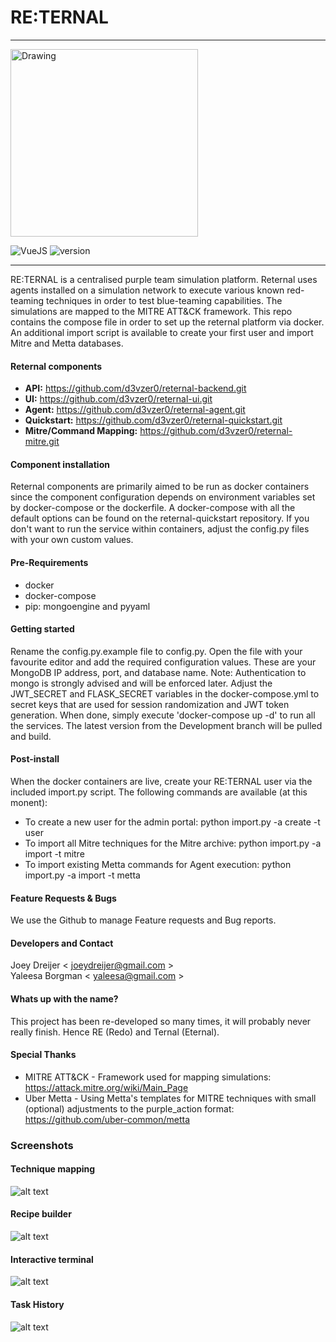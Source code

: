 #  RE:TERNAL
-------------

<img src="https://i.postimg.cc/7hwhx4Dp/reternal.png" alt="Drawing" style="width: 300px;"/>

![VueJS](https://img.shields.io/badge/VueJS-2-green.svg)
![version](https://img.shields.io/badge/Version-Alpha_0.0.1-orange.svg)

---------------------

RE:TERNAL is a centralised purple team simulation platform. Reternal uses agents installed on a simulation network to execute various known
red-teaming techniques in order to test blue-teaming capabilities. The simulations are mapped to the MITRE ATT&CK framework. This repo contains
the compose file in order to set up the reternal platform via docker. An additional import script is available to create your first user
and import Mitre and Metta databases.

#### Reternal components
- **API:** https://github.com/d3vzer0/reternal-backend.git
- **UI:** https://github.com/d3vzer0/reternal-ui.git
- **Agent:** https://github.com/d3vzer0/reternal-agent.git
- **Quickstart:** https://github.com/d3vzer0/reternal-quickstart.git
- **Mitre/Command Mapping:** https://github.com/d3vzer0/reternal-mitre.git

#### Component installation
Reternal components are primarily aimed to be run as docker containers since the component configuration depends on environment variables set by docker-compose or the dockerfile. A docker-compose with all the default options can be found on the reternal-quickstart repository. If you don't want to run the service within containers, adjust the config.py files with your own custom values.


#### Pre-Requirements
  - docker
  - docker-compose
  - pip: mongoengine and pyyaml


#### Getting started
Rename the config.py.example file to config.py. Open the file with your favourite editor and add the required configuration values. These are your MongoDB IP address, port, and database name. Note: Authentication to mongo is strongly advised and will be enforced later. Adjust the JWT_SECRET and FLASK_SECRET variables in the docker-compose.yml to secret keys that are used for session randomization and JWT token generation. When done, simply execute 'docker-compose up -d' to run all the services. The latest version from the Development branch will be pulled and build.

#### Post-install
When the docker containers are live, create your RE:TERNAL user via the included import.py script. The following commands are available (at this monent):
  - To create a new user for the admin portal: python import.py -a create -t user
  - To import all Mitre techniques for the Mitre archive: python import.py -a import -t mitre
  - To import existing Metta commands for Agent execution: python import.py -a import -t metta

#### Feature Requests & Bugs
We use the Github to manage Feature requests and Bug reports.

#### Developers and Contact

Joey Dreijer < joeydreijer@gmail.com >  
Yaleesa Borgman < yaleesa@gmail.com >

#### Whats up with the name?

This project has been re-developed so many times, it will probably never really finish. Hence RE (Redo) and Ternal (Eternal).

#### Special Thanks
  - MITRE ATT&CK - Framework used for mapping simulations: https://attack.mitre.org/wiki/Main_Page
  - Uber Metta -  Using Metta's templates for MITRE techniques with small (optional) adjustments to the purple_action format: https://github.com/uber-common/metta


### Screenshots
#### Technique mapping
![alt text](https://i.postimg.cc/nrgvrNWp/technique-mapping.png)


#### Recipe builder
![alt text](https://i.postimg.cc/qRBc5snV/recipe-builder.png)

#### Interactive terminal
![alt text](https://i.postimg.cc/V679QJBS/reternal-terminal.png)


#### Task History
![alt text](https://i.postimg.cc/kMpNTtgz/task-history.png)